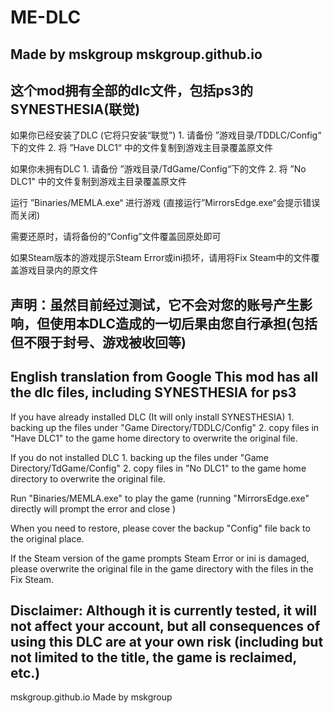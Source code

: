 # ME-DLC
Made by mskgroup
mskgroup.github.io
-------------------------
这个mod拥有全部的dlc文件，包括ps3的SYNESTHESIA(联觉)
-------------------------
如果你已经安装了DLC (它将只安装“联觉”)
	1. 请备份 ”游戏目录/TDDLC/Config“ 下的文件
	2. 将 ”Have DLC1“ 中的文件复制到游戏主目录覆盖原文件

如果你未拥有DLC
	1. 请备份 ”游戏目录/TdGame/Config“下的文件
	2. 将 ”No DLC1" 中的文件复制到游戏主目录覆盖原文件

运行 ”Binaries/MEMLA.exe“ 进行游戏 (直接运行”MirrorsEdge.exe“会提示错误而关闭)

需要还原时，请将备份的“Config”文件覆盖回原处即可

如果Steam版本的游戏提示Steam Error或ini损坏，请用将Fix Steam中的文件覆盖游戏目录内的原文件

声明：虽然目前经过测试，它不会对您的账号产生影响，但使用本DLC造成的一切后果由您自行承担(包括但不限于封号、游戏被收回等)
-------------------------
English translation from Google
This mod has all the dlc files, including SYNESTHESIA for ps3
-------------------------
If you have already installed DLC (It will only install SYNESTHESIA)
	1. backing up the files under "Game Directory/TDDLC/Config" 
	2. copy files in "Have DLC1" to the game home directory to overwrite the original file.

If you do not installed DLC
	1. backing up the files under "Game Directory/TdGame/Config"
	2. copy files in "No DLC1" to the game home directory to overwrite the original file.

Run "Binaries/MEMLA.exe" to play the game (running "MirrorsEdge.exe" directly will prompt the error and close )

When you need to restore, please cover the backup "Config" file back to the original place.

If the Steam version of the game prompts Steam Error or ini is damaged, please overwrite the original file in the game directory with the files in the Fix Steam.

Disclaimer: Although it is currently tested, it will not affect your account, but all consequences of using this DLC are at your own risk (including but not limited to the title, the game is reclaimed, etc.)
-------------------------
mskgroup.github.io
Made by mskgroup

